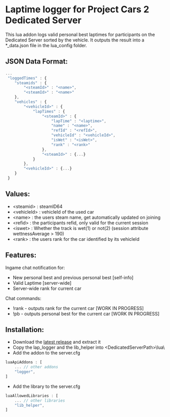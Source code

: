 # Laptime logger for Project Cars 2 Dedicated Server


This lua addon logs valid personal best laptimes for participants on the Dedicated Server sorted by the vehicle. It outputs the result into a *_data.json file in the lua_config folder.

## JSON Data Format:

```javascript
...
 "loggedTimes" : {
    "steamids" : {
        "<steamId>" : "<name>",
        "<steamId>" : "<name>"
    },
    "vehicles" : {
        "<vehicleId>" : {
            "lapTimes" : {
                "<steamId>" : {
                    "lapTime" : "<laptime>",
                    "name" : "<name>",
                    "refId" : "<refId>",
                    "vehicleId" : "<vehicleId>",
                    "isWet" : "<isWet>",
                    "rank" : "<rank>"
                },
                "<steamId>" : {...}
            }   
        },
        "<vehicleId>" : {...}
    }
 }
```

## Values:
* \<steamid> : steamID64
* \<vehicleId> : vehicleId of the used car
* \<name> : the users steam name, get automatically updated on joining
* \<refid> : the participants refid, only valid for the current session
* \<iswet> : Whether the track is wet(1) or not(2) (session attribute wettnessAverage > 190)
* \<rank> : the users rank for the car identified by its vehicleId




## Features:
Ingame chat notification for:

* New personal best and previous personal best [self-info]
* Valid Laptime [server-wide]
* Server-wide rank for current car

Chat commands: 

* !rank - outputs rank for the current car [WORK IN PROGRESS]
* !pb - outputs personal best for the current car [WORK IN PROGRESS]


## Installation:

* Download the [latest release](https://github.com/nweiser94/lua_scripts/tree/logv1.0) and extract it
* Copy the lap_logger and the lib_helper into \<DedicatedServerPath>\lua\
* Add the addon to the server.cfg

```javascript
luaApiAddons : [
    ... // other addons
    "logger",
]
```
* Add the library to the server.cfg
```javascript
luaAllowedLibraries : [
    ... // other libraries
    "lib_helper",
]
```
